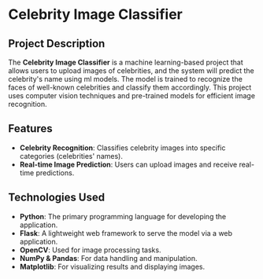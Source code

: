 # Celebrity Image Classifier

## Project Description
The **Celebrity Image Classifier** is a machine learning-based project that allows users to upload images of celebrities, and the system will predict the celebrity's name using  ml models. The model is trained to recognize the faces of well-known celebrities and classify them accordingly. This project uses computer vision techniques and pre-trained models for efficient image recognition.

## Features
- **Celebrity Recognition**: Classifies celebrity images into specific categories (celebrities' names).
- **Real-time Image Prediction**: Users can upload images and receive real-time predictions.

## Technologies Used
- **Python**: The primary programming language for developing the application.
- **Flask**: A lightweight web framework to serve the model via a web application.
- **OpenCV**: Used for image processing tasks.
- **NumPy & Pandas**: For data handling and manipulation.
- **Matplotlib**: For visualizing results and displaying images.

